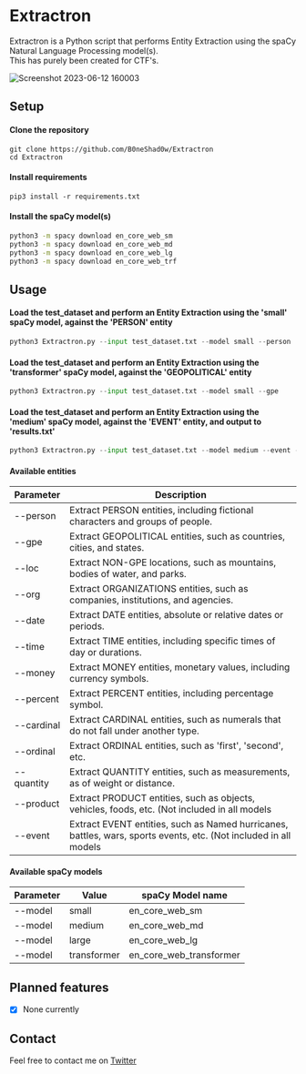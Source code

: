 # Extractron

Extractron is a Python script that performs Entity Extraction using the spaCy Natural Language Processing model(s).\
This has purely been created for CTF's.

![Screenshot 2023-06-12 160003](https://github.com/B0neShAd0w/Extractron/assets/117080369/88d4ee9b-7dde-4c64-8f58-189f33062725)

## Setup

#### Clone the repository
```shell
git clone https://github.com/B0neShad0w/Extractron
cd Extractron
```

#### Install requirements
```shell
pip3 install -r requirements.txt
```

#### Install the spaCy model(s)
```bash
python3 -m spacy download en_core_web_sm
python3 -m spacy download en_core_web_md
python3 -m spacy download en_core_web_lg
python3 -m spacy download en_core_web_trf
```

## Usage

#### Load the test_dataset and perform an Entity Extraction using the 'small' spaCy model, against the 'PERSON' entity
```python
python3 Extractron.py --input test_dataset.txt --model small --person
```

#### Load the test_dataset and perform an Entity Extraction using the 'transformer' spaCy model, against the 'GEOPOLITICAL' entity
```python
python3 Extractron.py --input test_dataset.txt --model small --gpe
```

#### Load the test_dataset and perform an Entity Extraction using the 'medium' spaCy model, against the 'EVENT' entity, and output to 'results.txt'
```python
python3 Extractron.py --input test_dataset.txt --model medium --event --output results.txt
```

#### Available entities
| Parameter | Description |
|---------|-----------|
| --person | Extract PERSON entities, including fictional characters and groups of people. |
| --gpe | Extract GEOPOLITICAL entities, such as countries, cities, and states. |
| --loc | Extract NON-GPE locations, such as mountains, bodies of water, and parks. |
| --org | Extract ORGANIZATIONS entities, such as companies, institutions, and agencies. |
| --date | Extract DATE entities, absolute or relative dates or periods. |
| --time | Extract TIME entities, including specific times of day or durations. |
| --money | Extract MONEY entities, monetary values, including currency symbols. |
| --percent | Extract PERCENT entities, including percentage symbol. |
| --cardinal | Extract CARDINAL entities, such as numerals that do not fall under another type. |
| --ordinal | Extract ORDINAL entities, such as 'first', 'second', etc. |
| --quantity | Extract QUANTITY entities, such as measurements, as of weight or distance. |
| --product | Extract PRODUCT entities, such as objects, vehicles, foods, etc. (Not included in all models |
| --event | Extract EVENT entities, such as Named hurricanes, battles, wars, sports events, etc. (Not included in all models |

#### Available spaCy models
| Parameter | Value | spaCy Model name |
|---------|-----|----------------|
| --model | small | en_core_web_sm |
| --model | medium | en_core_web_md |
| --model | large | en_core_web_lg |
| --model | transformer | en_core_web_transformer |

## Planned features

- [X] None currently

## Contact
Feel free to contact me on <a href="https://twitter.com/B0neShad0w">Twitter</a>
